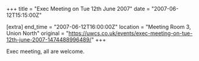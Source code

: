 +++
title = "Exec Meeting on Tue 12th June 2007"
date = "2007-06-12T15:15:00Z"

[extra]
end_time = "2007-06-12T16:00:00Z"
location = "Meeting Room 3, Union North"
original = "https://uwcs.co.uk/events/exec-meeting-on-tue-12th-june-2007-1474488996489/"
+++

Exec meeting, all are welcome.

